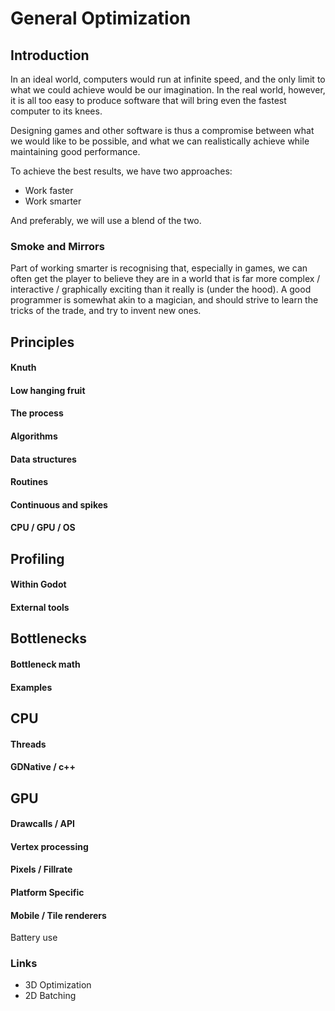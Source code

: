 # General Optimization
## Introduction
In an ideal world, computers would run at infinite speed, and the only limit to what we could achieve would be our imagination. In the real world, however, it is all too easy to produce software that will bring even the fastest computer to its knees.

Designing games and other software is thus a compromise between what we would like to be possible, and what we can realistically achieve while maintaining good performance.

To achieve the best results, we have two approaches:
* Work faster
* Work smarter

And preferably, we will use a blend of the two.

### Smoke and Mirrors

Part of working smarter is recognising that, especially in games, we can often get the player to believe they are in a world that is far more complex / interactive / graphically exciting than it really is (under the hood). A good programmer is somewhat akin to a magician, and should strive to learn the tricks of the trade, and try to invent new ones.


## Principles



#### Knuth
#### Low hanging fruit
#### The process
#### Algorithms
#### Data structures
#### Routines



#### Continuous and spikes
#### CPU / GPU / OS

## Profiling
#### Within Godot
#### External tools

## Bottlenecks
#### Bottleneck math
#### Examples


## CPU
#### Threads
#### GDNative / c++

## GPU
#### Drawcalls / API
#### Vertex processing
#### Pixels / Fillrate
#### Platform Specific
#### Mobile / Tile renderers
Battery use

### Links
* 3D Optimization
* 2D Batching

